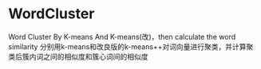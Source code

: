 # WordCluster
Word Cluster By K-means And K-means(改)，then calculate the word similarity 分别用k-means和改良版的k-means++对词向量进行聚类，并计算聚类后簇内词之间的相似度和簇心词间的相似度
